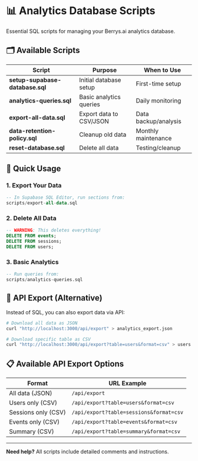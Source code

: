 # 📊 Analytics Database Scripts

Essential SQL scripts for managing your Berrys.ai analytics database.

## 🗂️ Available Scripts

| Script | Purpose | When to Use |
|--------|---------|-------------|
| **setup-supabase-database.sql** | Initial database setup | First-time setup |
| **analytics-queries.sql** | Basic analytics queries | Daily monitoring |
| **export-all-data.sql** | Export data to CSV/JSON | Data backup/analysis |
| **data-retention-policy.sql** | Cleanup old data | Monthly maintenance |
| **reset-database.sql** | Delete all data | Testing/cleanup |

## 🚀 Quick Usage

### 1. **Export Your Data**
```sql
-- In Supabase SQL Editor, run sections from:
scripts/export-all-data.sql
```

### 2. **Delete All Data** 
```sql
-- WARNING: This deletes everything!
DELETE FROM events;
DELETE FROM sessions; 
DELETE FROM users;
```

### 3. **Basic Analytics**
```sql
-- Run queries from:
scripts/analytics-queries.sql
```

## 🔄 API Export (Alternative)

Instead of SQL, you can also export data via API:

```bash
# Download all data as JSON
curl "http://localhost:3000/api/export" > analytics_export.json

# Download specific table as CSV
curl "http://localhost:3000/api/export?table=users&format=csv" > users.csv
```

## 📋 Available API Export Options

| Format | URL Example |
|--------|-------------|
| All data (JSON) | `/api/export` |
| Users only (CSV) | `/api/export?table=users&format=csv` |
| Sessions only (CSV) | `/api/export?table=sessions&format=csv` |
| Events only (CSV) | `/api/export?table=events&format=csv` |
| Summary (CSV) | `/api/export?table=summary&format=csv` |

---
**Need help?** All scripts include detailed comments and instructions. 